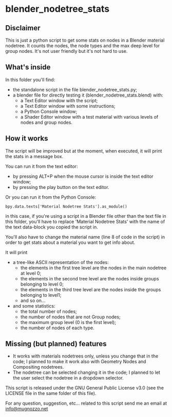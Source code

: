 # blender_nodetree_stats

## Disclaimer
This is just a python script to get some stats on nodes in a Blender material nodetree. It counts the nodes, the node types and the max deep level for group nodes.
It's not user friendly but it's not hard to use.

## What's inside
In this folder you'll find:
- the standalone script in the file blender_nodetree_stats.py;
- a blender file for directly testing it (blender_nodetree_stats.blend) with:
    - a Text Editor window with the script;
    - a Text Editor window with some instructions;
    - a Python Console window;
    - a Shader Editor window with a test material with various levels of nodes and group nodes.

## How it works
The script will be improved but at the moment, when executed, it will print the stats in a message box.

You can run it from the text editor:
- by pressing ALT+P when the mouse cursor is inside the text editor window;
- by pressing the play button on the text editor.

Or you can run it from the Python Console:
```
bpy.data.texts['Material Nodetree Stats'].as_module()
```
in this case, if you're using a script in a Blender file other than the text file in this folder, you'll have to replace 'Material Nodetree Stats' with the name of the text data-block you copied the script in.

You'll also have to change the material name (line 8 of code in the script) in order to get stats about a material you want to get info about.

It will print
- a tree-like ASCII representation of the nodes:
	- the elements in the first tree level are the nodes in the main nodetree at level 0;
	- the elements in the second tree level are the nodes inside groups belonging to level 0;
	- the elements in the third tree level are the nodes inside the groups belonging to level1;
	- and so on...
- and some statistics:
	- the total number of nodes;
	- the number of nodes that are not Group nodes;
	- the maximum group level (0 is the first level);
	- the number of nodes of each type.

## Missing (but planned) features
- It works with materials nodetrees only, unless you change that in the code; I planned to make it work also with Geometry Nodes and Compositing nodetrees.
- The nodetree can be selected changing it in the code; I planned to let the user select the nodetree in a dropdown selector.

This script is released under the GNU General Public License v3.0 (see the LICENSE file in the same folder of this file).

For any question, suggestion, etc... related to this script send me an email at info@mugnozzo.net

